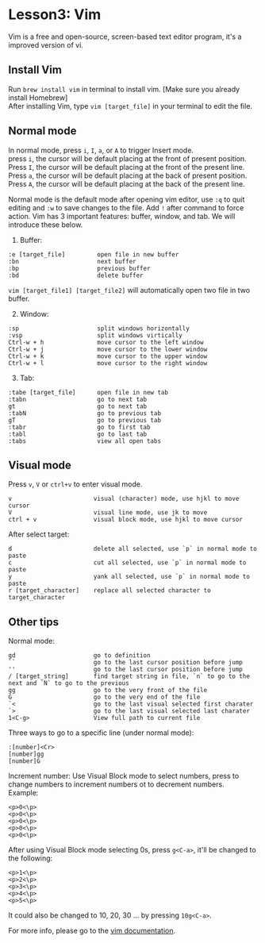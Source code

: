# Lesson3: Vim
Vim is a free and open-source, screen-based text editor program, it's a improved version of vi.  

## Install Vim
Run `brew install vim` in terminal to install vim. [Make sure you already install Homebrew]  
After installing Vim, type `vim [target_file]` in your terminal to edit the file.  

## Normal mode
In normal mode, press `i`, `I`, `a`, or `A` to trigger Insert mode.  
press `i`, the cursor will be default placing at the front of present position.  
Press `I`, the cursor will be default placing at the front of the present line.  
Press `a`, the cursor will be default placing at the back of present position.  
Press `A`, the cursor will be default placing at the back of the present line.  

Normal mode is the default mode after opening vim editor, use `:q` to quit editing and `:w` to save changes to the file. 
Add `!` after command to force action. 
Vim has 3 important features: buffer, window, and tab. We will introduce these below.  
1. Buffer: 
```
:e [target_file]         open file in new buffer
:bn                      next buffer
:bp                      previous buffer
:bd                      delete buffer
```
`vim [target_file1] [target_file2]` will automatically open two file in two buffer.  

2. Window:
```
:sp                      split windows horizontally 
:vsp                     split windows virtically
Ctrl-w + h               move cursor to the left window
Ctrl-w + j               move cursor to the lower window
Ctrl-w + k               move cursor to the upper window
Ctrl-w + l               move cursor to the right window
```

3. Tab:
```
:tabe [target_file]      open file in new tab 
:tabn                    go to next tab
gt                       go to next tab
:tabN                    go to previous tab
gT                       go to previous tab
:tabr                    go to first tab 
:tabl                    go to last tab
:tabs                    view all open tabs
```

## Visual mode
Press `v`, `V` or `ctrl+v` to enter visual mode.  
```
v                       visual (character) mode, use hjkl to move cursor
V                       visual line mode, use jk to move
ctrl + v                visual block mode, use hjkl to move cursor
```

After select target: 
```
d                       delete all selected, use `p` in normal mode to paste
c                       cut all selected, use `p` in normal mode to paste
y                       yank all selected, use `p` in normal mode to paste
r [target_character]    replace all selected character to target_character
```

## Other tips
Normal mode:
```
gd                      go to definition
``                      go to the last cursor position before jump
''                      go to the last cursor position before jump
/ [target_string]       find target string in file, `n` to go to the next and `N` to go to the previous
gg                      go to the very front of the file
G                       go to the very end of the file
`<                      go to the last visual selected first charater
`>                      go to the last visual selected last charater
1<C-g>                  View full path to current file
```
Three ways to go to a specific line (under normal mode): 
```
:[number]<Cr>
[number]gg
[number]G
```
Increment number: 
Use Visual Block mode to select numbers, press <C-a> to change numbers to increment numbers ot <C-x> to decrement numbers.  
Example: 
```
<p>0<\p>
<p>0<\p>
<p>0<\p>
<p>0<\p>
<p>0<\p>
```
After using Visual Block mode selecting 0s, press `g<C-a>`, it'll be changed to the following: 
```
<p>1<\p>
<p>2<\p>
<p>3<\p>
<p>4<\p>
<p>5<\p>
```
It could also be changed to 10, 20, 30 ... by pressing `10g<C-a>`.  

For more info, please go to the [vim documentation](https://www.vim.org/docs.php). 
